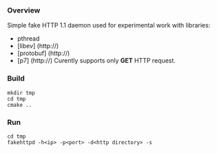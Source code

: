 ### Overview 
Simple fake HTTP 1.1 daemon used for experimental work with libraries:
* pthread 
* [libev] (http://) 
* [protobuf] (http://)
* [p7] (http://)
Curently supports only **GET** HTTP request.

### Build
```
mkdir tmp
cd tmp
cmake ..
``` 

### Run
```
cd tmp
fakehttpd -h<ip> -p<port> -d<http directory> -s
```
